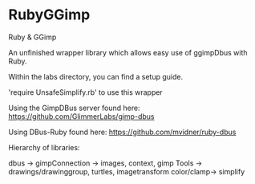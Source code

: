 RubyGGimp
=========

Ruby &amp; GGimp

An unfinished wrapper library which allows easy use of ggimpDbus with Ruby.

Within the labs directory, you can find a setup guide.

'require UnsafeSimplify.rb' to use this wrapper

Using the GimpDBus server found here:   https://github.com/GlimmerLabs/gimp-dbus
                                       
Using DBus-Ruby found here:             https://github.com/mvidner/ruby-dbus

Hierarchy of libraries:

dbus -> gimpConnection -> images, context, gimp Tools -> drawings/drawinggroup, turtles, imagetransform color/clamp-> simplify
